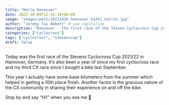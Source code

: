 ```yaml
---
title: "Hello Hannover"
date: 2021-10-09T12:14:34+06:00
image: "images/post/20211016_hannover_kathi_katrin.jpg"
author: "Jeremy Tai Abbett" # use capitalize
description: "Hannover - the first race of the Steven Cyclocross Cup in 2021."
categories: ["Cyclocross"]
tags: ["cyclocross", "stevenscup"]
draft: false
---
```


Today was the first race of the Stevens Cyclocross Cup 2021/22 in Hannover, Germany. It’s also been a year of since my first cyclocross race and my third CX race since I bought a bike last September.

This year I actually have some base kilometers from the summer which helped in getting a 10th place finish. Another factor is the gracious nature of the CX community in sharing their experience on and off the bike.

Stop by and say “Hi!” when you see me 👋